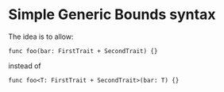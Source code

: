 # Simple Generic Bounds syntax

The idea is to allow:

```jc
func foo(bar: FirstTrait + SecondTrait) {}
```

instead of

```jc
func foo<T: FirstTrait + SecondTrait>(bar: T) {}
```
